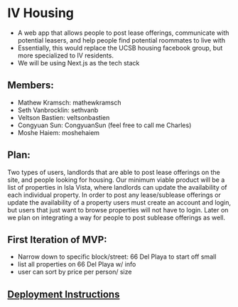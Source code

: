 # IV Housing
* A web app that allows people to post lease offerings, communicate with potential leasers, and help people find potential roommates to live with
* Essentially, this would replace the UCSB housing facebook group, but more specialized to IV residents.
* We will be using Next.js as the tech stack

## Members:
* Mathew Kramsch: mathewkramsch
* Seth Vanbrocklin: sethvanb
* Veltson Bastien: veltsonbastien
* Congyuan Sun: CongyuanSun (feel free to call me Charles)
* Moshe Haiem: moshehaiem

## Plan:
Two types of users, landlords that are able to post lease offerings on the site, and people looking for housing. Our minimum viable product will be a list of properties in Isla Vista, where landlords can update the availability of each individual property. In order to post any lease/sublease offerings or update the availability of a property users must create an account and login, but users that just want to browse properties will not have to login. Later on we plan on integrating a way for people to post sublease offerings as well.

## First Iteration of MVP:
* Narrow down to specific block/street: 66 Del Playa to start off small
* list all properties on 66 Del Playa w/ info
* user can sort by price per person/ size

## [Deployment Instructions](./docs/DEPLOY.md)
